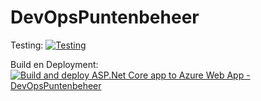 # DevOpsPuntenbeheer

Testing: [![Testing](https://github.com/SilasVaessens/DevOpsPuntenbeheer/actions/workflows/Testing.yml/badge.svg)](https://github.com/SilasVaessens/DevOpsPuntenbeheer/actions/workflows/Testing.yml)

Build en Deployment: [![Build and deploy ASP.Net Core app to Azure Web App - DevOpsPuntenbeheer](https://github.com/SilasVaessens/DevOpsPuntenbeheer/actions/workflows/master_DevOpsPuntenbeheer.yml/badge.svg)](https://github.com/SilasVaessens/DevOpsPuntenbeheer/actions/workflows/master_DevOpsPuntenbeheer.yml)
